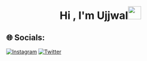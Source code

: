 <h1 align="center"><b>Hi , I'm Ujjwal</b><img src="https://media.giphy.com/media/hvRJCLFzcasrR4ia7z/giphy.gif" width="35"></h1>


## 🌐 Socials:
[![Instagram](https://img.shields.io/badge/Instagram-%23E4405F.svg?logo=Instagram&logoColor=white)](https://instagram.com/whois_ujjwal) [![Twitter](https://img.shields.io/badge/Twitter-%231DA1F2.svg?logo=Twitter&logoColor=white)](https://twitter.com/whoisujjwal) 
<!-- Hello World -->

